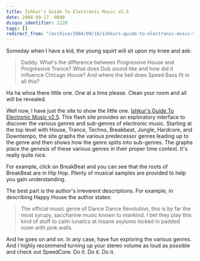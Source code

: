 ```yaml
---
title: Ishkur's Guide To Electronic Music v2.5
date: 2004-09-17 -0800
disqus_identifier: 1228
tags: []
redirect_from: "/archive/2004/09/16/ishkurs-guide-to-electronic-music-v25.aspx/"
---
```


Someday when I have a kid, the young squirt will sit upon my knee and
ask:

> Daddy. What's the difference between Progressive House and Progressive
> Trance? What does Dub sound like and how did it influence Chicago
> House? And where the hell does Speed Bass fit in all this?

Ha ha whoa there little one. One at a time please. Clean your room and
all will be revealed.

Well now, I have just the site to show the little one. [Ishkur's Guide
To Electronic Music v2.5](http://www.di.fm/edmguide/edmguide.html). This
flash site provides an exploratory interface to discover the various
genres and sub-genres of electronic music. Starting at the top level
with House, Trance, Techno, Breakbeat, Jungle, Hardcore, and Downtempo,
the site graphs the various predecessor genres leading up to the genre
and then shows how the genre splits into sub-genres. The graphs place
the genesis of these various genres in their proper time context. It's
really quite nice.

For example, click on BreakBeat and you can see that the roots of
BreakBeat are in Hip Hop. Plenty of musical samples are provided to help
you gain understanding.

The best part is the author's irreverent descriptions. For example, in
describing Happy House the author states:

> The official music genre of Dance Dance Revolution, this is by far the
> most syrupy, saccharine music known to mankind. I bet they play this
> kind of stuff to calm lunatics at insane asylums locked in padded room
> with pink walls.

And he goes on and on. In any case, have fun exploring the various
genres. And I highly recommend turning up your stereo volume as loud as
possible and check out SpeedCore. Do it. Do it. Do it.


